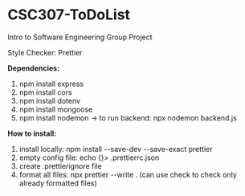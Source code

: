 # CSC307-ToDoList

Intro to Software Engineering Group Project

Style Checker: Prettier

**Dependencies:**

1. npm install express
2. npm install cors
3. npm install dotenv
4. npm install mongoose
5. npm install nodemon -> to run backend: npx nodemon backend.js

**How to install:**

1. install locally: npm install --save-dev --save-exact prettier
2. empty config file: echo {}> .prettierrc.json
3. create .prettierignore file
4. format all files: npx prettier --write . (can use check to check only already formatted files)
